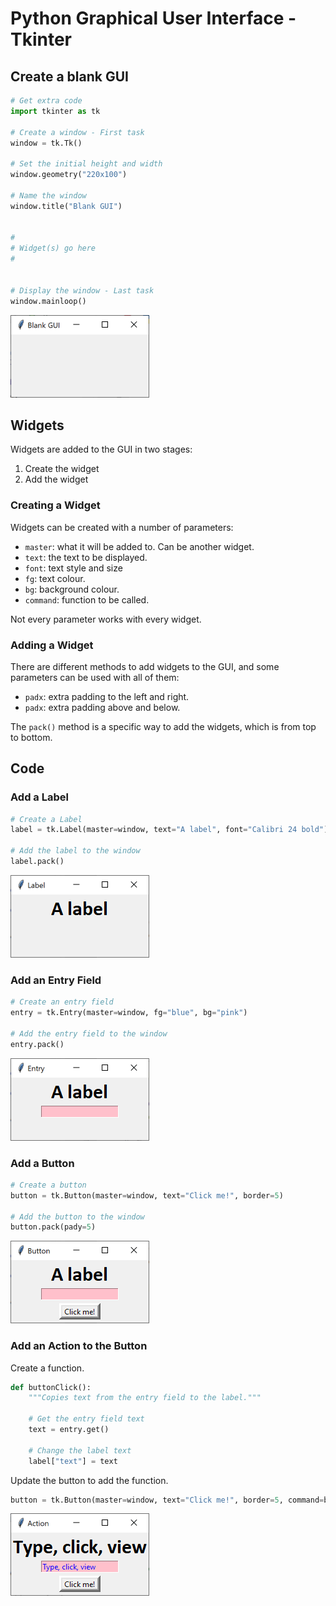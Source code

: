 # Python Graphical User Interface - Tkinter


## Create a blank GUI

``` python
# Get extra code
import tkinter as tk

# Create a window - First task
window = tk.Tk()

# Set the initial height and width
window.geometry("220x100")

# Name the window
window.title("Blank GUI")


#
# Widget(s) go here
#


# Display the window - Last task
window.mainloop()
```

![Blank GUI](assets/pack1.png "Blank GUI")


## Widgets

Widgets are added to the GUI in two stages:

1. Create the widget
2. Add the widget


### Creating a Widget

Widgets can be created with a number of parameters:

* `master`: what it will be added to.  Can be another widget.
* `text`: the text to be displayed.
* `font`: text style and size
* `fg`: text colour.
* `bg`: background colour.
* `command`: function to be called.

Not every parameter works with every widget.


### Adding a Widget

There are different methods to add widgets to the GUI, and some parameters can be used with all of them:

* `padx`: extra padding to the left and right.
* `padx`: extra padding above and below.

The `pack()` method is a specific way to add the widgets, which is from top to bottom.


## Code

### Add a Label

``` python
# Create a Label
label = tk.Label(master=window, text="A label", font="Calibri 24 bold")

# Add the label to the window
label.pack()
```

![Label added](assets/pack2.png "GUI with a label")


### Add an Entry Field

``` python
# Create an entry field
entry = tk.Entry(master=window, fg="blue", bg="pink")

# Add the entry field to the window 
entry.pack()
```

![Entry field added](assets/pack3.png "GUI with entry field")


### Add a Button

``` python
# Create a button
button = tk.Button(master=window, text="Click me!", border=5)

# Add the button to the window 
button.pack(pady=5)
```

![Button added](assets/pack4.png "GUI with a button")


### Add an Action to the Button

Create a function.

``` python
def buttonClick():
    """Copies text from the entry field to the label."""
    
    # Get the entry field text
    text = entry.get()
    
    # Change the label text
    label["text"] = text
```

Update the button to add the function.

``` python
button = tk.Button(master=window, text="Click me!", border=5, command=buttonClick)
```

![App running](assets/pack5.png "GUI with an action")
